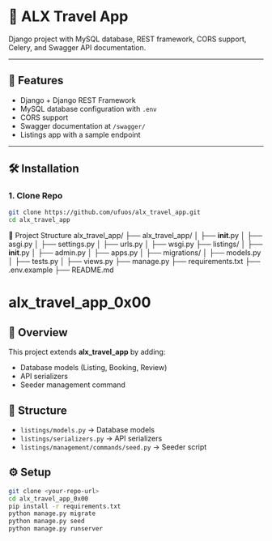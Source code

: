 # 🛫 ALX Travel App

Django project with MySQL database, REST framework, CORS support, Celery, and Swagger API documentation.

---

## 🚀 Features

- Django + Django REST Framework
- MySQL database configuration with `.env`
- CORS support
- Swagger documentation at `/swagger/`
- Listings app with a sample endpoint

---

## 🛠 Installation

### 1. Clone Repo

```bash
git clone https://github.com/ufuos/alx_travel_app.git
cd alx_travel_app
```

📂 Project Structure
alx_travel_app/
├── alx_travel_app/
│ ├── **init**.py
│ ├── asgi.py
│ ├── settings.py
│ ├── urls.py
│ ├── wsgi.py
├── listings/
│ ├── **init**.py
│ ├── admin.py
│ ├── apps.py
│ ├── migrations/
│ ├── models.py
│ ├── tests.py
│ ├── views.py
├── manage.py
├── requirements.txt
├── .env.example
├── README.md

# alx_travel_app_0x00

## 🚀 Overview

This project extends **alx_travel_app** by adding:

- Database models (Listing, Booking, Review)
- API serializers
- Seeder management command

## 📂 Structure

- `listings/models.py` → Database models
- `listings/serializers.py` → API serializers
- `listings/management/commands/seed.py` → Seeder script

## ⚙️ Setup

```bash
git clone <your-repo-url>
cd alx_travel_app_0x00
pip install -r requirements.txt
python manage.py migrate
python manage.py seed
python manage.py runserver
```
